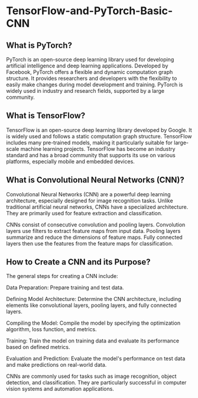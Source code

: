 # TensorFlow-and-PyTorch-Basic-CNN

## What is PyTorch?

PyTorch is an open-source deep learning library used for developing artificial intelligence and deep learning applications. Developed by Facebook, PyTorch offers a flexible and dynamic computation graph structure. It provides researchers and developers with the flexibility to easily make changes during model development and training. PyTorch is widely used in industry and research fields, supported by a large community.

## What is TensorFlow?

TensorFlow is an open-source deep learning library developed by Google. It is widely used and follows a static computation graph structure. TensorFlow includes many pre-trained models, making it particularly suitable for large-scale machine learning projects. TensorFlow has become an industry standard and has a broad community that supports its use on various platforms, especially mobile and embedded devices.

## What is Convolutional Neural Networks (CNN)?

Convolutional Neural Networks (CNN) are a powerful deep learning architecture, especially designed for image recognition tasks. Unlike traditional artificial neural networks, CNNs have a specialized architecture. They are primarily used for feature extraction and classification.

CNNs consist of consecutive convolution and pooling layers. Convolution layers use filters to extract feature maps from input data. Pooling layers summarize and reduce the dimensions of feature maps. Fully connected layers then use the features from the feature maps for classification.

## How to Create a CNN and its Purpose?

The general steps for creating a CNN include:

Data Preparation: Prepare training and test data.

Defining Model Architecture: Determine the CNN architecture, including elements like convolutional layers, pooling layers, and fully connected layers.

Compiling the Model: Compile the model by specifying the optimization algorithm, loss function, and metrics.

Training: Train the model on training data and evaluate its performance based on defined metrics.

Evaluation and Prediction: Evaluate the model's performance on test data and make predictions on real-world data.

CNNs are commonly used for tasks such as image recognition, object detection, and classification. They are particularly successful in computer vision systems and automation applications.
